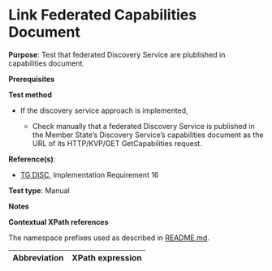 # Link Federated Capabilities Document

**Purpose**: Test that federated Discovery Service are plublished in capabilities document.

**Prerequisites**

**Test method**

* If the discovery service approach is implemented,

    * Check manually that a federated Discovery Service is published in the Member State’s Discovery Service’s capabilities document as the URL of its HTTP/KVP/GET GetCapabilities request.

**Reference(s)**:
* [TG DISC](http://inspire.ec.europa.eu/id/ats/discovery-service/3.1/csw-iso-ap/README#ref_TG_DISC), Implementation Requirement 16

**Test type**: Manual

**Notes**


**Contextual XPath references**

The namespace prefixes used as described in [README.md](http://inspire.ec.europa.eu/id/ats/discovery-service/3.1/csw-iso-ap/README#namespaces).

Abbreviation                                               |  XPath expression
---------------------------------------------------------- | -------------------------------------------------------------------------

